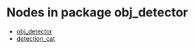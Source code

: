 # Nodes in package obj_detector
- [obj_detector](./obj_detector.md)
- [detection_cat](./detection_cat.md)

